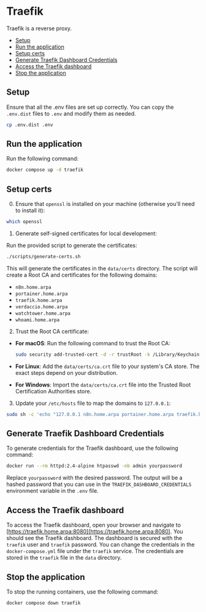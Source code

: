 # Traefik

Traefik is a reverse proxy.

<!-- START doctoc generated TOC please keep comment here to allow auto update -->
<!-- DON'T EDIT THIS SECTION, INSTEAD RE-RUN doctoc TO UPDATE -->

- [Setup](#setup)
- [Run the application](#run-the-application)
- [Setup certs](#setup-certs)
- [Generate Traefik Dashboard Credentials](#generate-traefik-dashboard-credentials)
- [Access the Traefik dashboard](#access-the-traefik-dashboard)
- [Stop the application](#stop-the-application)

<!-- END doctoc generated TOC please keep comment here to allow auto update -->

## Setup

Ensure that all the .env files are set up correctly. You can copy the `.env.dist` files to `.env` and modify them as needed.

```bash
cp .env.dist .env
```

## Run the application

Run the following command:

```sh
docker compose up -d traefik
```

## Setup certs

0. Ensure that `openssl` is installed on your machine (otherwise you'll need to install it):

```sh
which openssl
```

1. Generate self-signed certificates for local development:

Run the provided script to generate the certificates:

```sh
./scripts/generate-certs.sh
```

This will generate the certificates in the `data/certs` directory. The script will create a Root CA and certificates for
the following domains:

- `n8n.home.arpa`
- `portainer.home.arpa`
- `traefik.home.arpa`
- `verdaccio.home.arpa`
- `watchtower.home.arpa`
- `whoami.home.arpa`

2. Trust the Root CA certificate:

- **For macOS**: Run the following command to trust the Root CA:

  ```sh
  sudo security add-trusted-cert -d -r trustRoot -k /Library/Keychains/System.keychain data/certs/ca.crt
  ```

- **For Linux**: Add the `data/certs/ca.crt` file to your system's CA store. The exact steps depend on your
  distribution.

- **For Windows**: Import the `data/certs/ca.crt` file into the Trusted Root Certification Authorities store.

3. Update your `/etc/hosts` file to map the domains to `127.0.0.1`:

```sh
sudo sh -c 'echo "127.0.0.1 n8n.home.arpa portainer.home.arpa traefik.home.arpa verdaccio.home.arpa watchtower.home.arpa whoami.home.arpa" >> /etc/hosts'
```

## Generate Traefik Dashboard Credentials

To generate credentials for the Traefik dashboard, use the following command:

```sh
docker run --rm httpd:2.4-alpine htpasswd -nb admin yourpassword
```

Replace `yourpassword` with the desired password. The output will be a hashed password that you can use in the
`TRAEFIK_DASHBOARD_CREDENTIALS` environment variable in the `.env` file.

## Access the Traefik dashboard

To access the Traefik dashboard, open your browser and navigate to
[https://traefik.home.arpa:8080](https://traefik.home.arpa:8080). You should see the Traefik dashboard. The dashboard is
secured with the `traefik` user and `traefik` password. You can change the credentials in the `docker-compose.yml` file
under the `traefik` service. The credentials are stored in the `traefik` file in the `data` directory.

## Stop the application

To stop the running containers, use the following command:

```sh
docker compose down traefik
```
